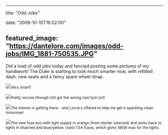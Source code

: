 
---
title: "Odd Jobs"

date: "2009-10-10T16:52:00"

featured_image: "https://dantelore.com/images/odd-jobs/IMG_1881-750535.JPG"
---


Did a load of odd jobs today and fancied posting some pictures of my <span>handiwork</span>! The Duke is starting to look much smarter now, with refitted dash, new seats and a fancy spare wheel strap.

<a href="http://danandtheduke.co.uk/uploaded_images/IMG_1881-750601.JPG"><img src="https://dantelore.com/images/odd-jobs/IMG_1881-750535.JPG"/></a><span style="font-size:85%;">Very smart!</span>

<a href="http://danandtheduke.co.uk/uploaded_images/IMG_1882-750445.JPG"><img src="https://dantelore.com/images/odd-jobs/IMG_1882-750437.JPG"/></a><span style="font-size:85%;">Pretty secure (though still got the wrong size tyre on!)</span>

<a href="http://danandtheduke.co.uk/uploaded_images/IMG_1914-780081.JPG"><img src="https://dantelore.com/images/odd-jobs/IMG_1914-780076.JPG"/></a><span style="font-size:85%;">The interior is getting there - and Lorna's offered to help me get it sparkling clean tomorrow!</span>

<a href="http://danandtheduke.co.uk/uploaded_images/IMG_1924-780052.JPG"><img src="https://dantelore.com/images/odd-jobs/IMG_1924-780045.JPG"/></a><span style="font-size:85%;">The new fuse box with light supply in orange (from starter solenoid) and wires back to lights in blue/red and <span>blue</span>/yellow.  Used 7.5A fuses, which gives 180W max for the lights.
</span>